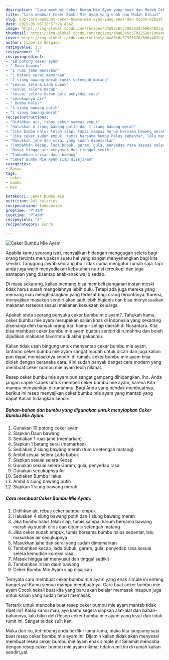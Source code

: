 ```yaml
---
description: "Cara membuat Ceker Bumbu Mie Ayam yang enak dan Mudah Dibuat"
title: "Cara membuat Ceker Bumbu Mie Ayam yang enak dan Mudah Dibuat"
slug: 635-cara-membuat-ceker-bumbu-mie-ayam-yang-enak-dan-mudah-dibuat
date: 2021-05-06T18:57:24.454Z
image: https://img-global.cpcdn.com/recipes/d4a83c6c37922620/680x482cq70/ceker-bumbu-mie-ayam-foto-resep-utama.jpg
thumbnail: https://img-global.cpcdn.com/recipes/d4a83c6c37922620/680x482cq70/ceker-bumbu-mie-ayam-foto-resep-utama.jpg
cover: https://img-global.cpcdn.com/recipes/d4a83c6c37922620/680x482cq70/ceker-bumbu-mie-ayam-foto-resep-utama.jpg
author: Isabelle Delgado
ratingvalue: 3.7
reviewcount: 13
recipeingredient:
- "10 potong ceker ayam"
- " Daun bawang"
- "1 ruas jahe memarkan"
- "1 batang serai memarkan"
- "2 siung bawang merah tumis setengah matang"
- "sesuai selera Lada bubuk"
- "sesuai selera Kecap"
- "sesuai selera Garam gula penyedap rasa"
- "secukupnya Air"
- " Bumbu Halus"
- "4 siung bawang putih"
- "1 siung bawang merah"
recipeinstructions:
- "Didihkan air, rebus ceker sampai empuk"
- "Haluskan 4 siung bawang putih dan 1 siung bawang merah"
- "Jika bumbu halus telah siap, tumis sampai harum bersama bawang merah yg sudah diiris dan ditumis setengah matang"
- "Jika ceker sudah empuk, tumis bersama bumbu halus sebentar, lalu masukkan air secukupnya"
- "Masukkan jahe dan serai yang sudah dimemarkan"
- "Tambahkan kecap, lada bubuk, garam, gula, penyedap rasa sesuai selera kemudian koreksi rasa"
- "Masak hingga air menyusut dan tinggal sedikit"
- "Tambahkan irisan daun bawang"
- "Ceker Bumbu Mie Ayam siap disajikan"
categories:
- Resep
tags:
- ceker
- bumbu
- mie

katakunci: ceker bumbu mie 
nutrition: 241 calories
recipecuisine: Indonesian
preptime: "PT23M"
cooktime: "PT49M"
recipeyield: "4"
recipecategory: Lunch

---
```



![Ceker Bumbu Mie Ayam](https://img-global.cpcdn.com/recipes/d4a83c6c37922620/680x482cq70/ceker-bumbu-mie-ayam-foto-resep-utama.jpg)

Apabila kamu seorang istri, menyajikan hidangan menggugah selera bagi orang tercinta merupakan suatu hal yang sangat menyenangkan bagi kita sendiri. Tanggung jawab seorang ibu Tidak cuma mengatur rumah saja, tapi anda juga wajib menyediakan kebutuhan nutrisi tercukupi dan juga santapan yang disantap anak-anak wajib sedap.

Di masa  sekarang, kalian memang bisa membeli panganan instan meski tidak harus susah mengolahnya lebih dulu. Tetapi ada juga mereka yang memang mau menghidangkan yang terlezat bagi orang tercintanya. Karena, menyajikan masakan sendiri akan jauh lebih higienis dan bisa menyesuaikan makanan tersebut sesuai makanan kesukaan keluarga. 



Apakah anda seorang penyuka ceker bumbu mie ayam?. Tahukah kamu, ceker bumbu mie ayam merupakan sajian khas di Indonesia yang sekarang disenangi oleh banyak orang dari hampir setiap daerah di Nusantara. Kita bisa membuat ceker bumbu mie ayam buatan sendiri di rumahmu dan boleh dijadikan makanan favoritmu di akhir pekanmu.

Kalian tidak usah bingung untuk menyantap ceker bumbu mie ayam, lantaran ceker bumbu mie ayam sangat mudah untuk dicari dan juga kalian pun dapat memasaknya sendiri di rumah. ceker bumbu mie ayam bisa diolah dengan beraneka cara. Kini sudah banyak banget cara modern yang membuat ceker bumbu mie ayam lebih nikmat.

Resep ceker bumbu mie ayam pun sangat gampang dihidangkan, lho. Anda jangan capek-capek untuk membeli ceker bumbu mie ayam, karena Kita mampu menyiapkan di rumahmu. Bagi Anda yang hendak membuatnya, berikut ini resep menyajikan ceker bumbu mie ayam yang mantab yang dapat Kalian hidangkan sendiri.

<!--inarticleads1-->

##### Bahan-bahan dan bumbu yang digunakan untuk menyiapkan Ceker Bumbu Mie Ayam:

1. Gunakan 10 potong ceker ayam
1. Siapkan  Daun bawang
1. Sediakan 1 ruas jahe (memarkan)
1. Siapkan 1 batang serai (memarkan)
1. Sediakan 2 siung bawang merah (tumis setengah matang)
1. Ambil sesuai selera Lada bubuk
1. Siapkan sesuai selera Kecap
1. Gunakan sesuai selera Garam, gula, penyedap rasa
1. Gunakan secukupnya Air
1. Sediakan  Bumbu Halus
1. Ambil 4 siung bawang putih
1. Siapkan 1 siung bawang merah




<!--inarticleads2-->

##### Cara membuat Ceker Bumbu Mie Ayam:

1. Didihkan air, rebus ceker sampai empuk
1. Haluskan 4 siung bawang putih dan 1 siung bawang merah
1. Jika bumbu halus telah siap, tumis sampai harum bersama bawang merah yg sudah diiris dan ditumis setengah matang
1. Jika ceker sudah empuk, tumis bersama bumbu halus sebentar, lalu masukkan air secukupnya
1. Masukkan jahe dan serai yang sudah dimemarkan
1. Tambahkan kecap, lada bubuk, garam, gula, penyedap rasa sesuai selera kemudian koreksi rasa
1. Masak hingga air menyusut dan tinggal sedikit
1. Tambahkan irisan daun bawang
1. Ceker Bumbu Mie Ayam siap disajikan




Ternyata cara membuat ceker bumbu mie ayam yang enak simple ini enteng banget ya! Kamu semua mampu membuatnya. Cara buat ceker bumbu mie ayam Cocok sekali buat kita yang baru akan belajar memasak maupun juga untuk kalian yang sudah hebat memasak.

Tertarik untuk mencoba buat resep ceker bumbu mie ayam mantab tidak ribet ini? Kalau kamu mau, ayo kamu segera siapkan alat-alat dan bahan-bahannya, lalu bikin deh Resep ceker bumbu mie ayam yang lezat dan tidak rumit ini. Sangat taidak sulit kan. 

Maka dari itu, ketimbang anda berfikir lama-lama, maka kita langsung saja buat resep ceker bumbu mie ayam ini. Dijamin kalian tiidak akan menyesal membuat resep ceker bumbu mie ayam enak simple ini! Selamat mencoba dengan resep ceker bumbu mie ayam nikmat tidak rumit ini di rumah kalian sendiri,ya!.

